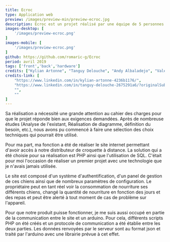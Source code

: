 ```yaml
---
title: Ecroc
type: Application web
preview: /images/preview-min/preview-ecroc.jpg
description: Ecroc est un projet réalisé par une équipe de 5 personnes ayant pour but d’automatiser la distribution de nourriture pour son chien. La réalisation de ce projet constitue une de nos notes pour notre baccalauréat STI2D option SIN.
images-desktop: [
    '/images/preview-ecroc.png'
]
images-mobile: [
    '/images/preview-ecroc.png'
]
github: https://github.com/romaric-g/Ecroc
period: avril 2019
tags: ['front','back','hardware']
credits: ["Kylian Artonne", "Tanguy Delouche", "Andy Albaladejo", "Valentin"]
credits-link: [
    "https://www.linkedin.com/in/kylian-artonne-4236b1176/",
    "https://www.linkedin.com/in/tanguy-delouche-2675291a6/?originalSubdomain=fr",
    "",
    ""
]
---
```


Sa réalisation a nécessité une grande attention au cahier des charges pour que le projet réponde bien aux exigences demandées. Après de nombreuse études (Analyse de l'existant, Réalisation de diagramme, définition du besoin, etc.), nous avons pu commencé à faire une sélection des choix techniques qui pourrait être utilisé.

Pour ma part, ma fonction a été de réaliser le site internet permettant d'avoir accès à notre distributeur de croquette à distance. La solution qui a été choisie pour sa réalisation est PHP ainsi que l'utilisation de SQL. C'était pour moi l'occasion de réaliser un premier projet avec une technologie que je n'avais jamais utilisée.

Le site est composé d'un système d'authentification, d'un panel de gestion de ces chiens ainsi que de nombreux paramètres de configuration. Le propriétaire peut en tant réel voir la consommation de nourriture ses différents chiens, changé la quantité de nourriture en fonction des jours et des repas et peut être alerté à tout moment de cas de problème sur l'appareil.

Pour que notre produit puisse fonctionner, je me suis aussi occupé en partie de la communication entre le site et un arduino. Pour cela, différents scripts PHP on été créés et un protocole de communication a été établie entre les deux parties. Les données renvoyées par le serveur sont au format json et traité par l'arduino avec une librairie prévue à cet effet.